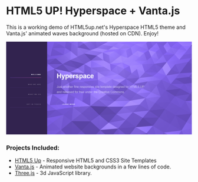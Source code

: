 # HTML5 UP! Hyperspace + Vanta.js

This is a working demo of HTML5up.net's Hyperspace HTML5 theme and Vanta.js' animated waves background (hosted on CDN). Enjoy!

<img src="/images/html5up-vantajs.png">

### Projects Included:
- [HTML5 Up](https://html5up.net/) - Responsive HTML5 and CSS3 Site Templates
- [Vanta.js](https://www.vantajs.com/) - Animated website backgrounds in a few lines of code.
- [Three.js](https://threejs.org/) - 3d JavaScript library.
